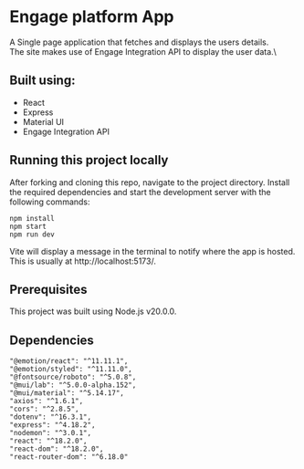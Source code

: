 # Engage platform App

A Single page application that fetches and displays the users details.\
The site makes use of Engage Integration API to display the user data.\

## Built using:

- React
- Express
- Material UI
- Engage Integration API

## Running this project locally

After forking and cloning this repo, navigate to the project directory. Install the required dependencies and start the development server with the following commands:

```
npm install
npm start
npm run dev
```

Vite will display a message in the terminal to notify where the app is hosted. This is usually at http://localhost:5173/.

## Prerequisites

This project was built using Node.js v20.0.0.

## Dependencies

```
"@emotion/react": "^11.11.1",
"@emotion/styled": "^11.11.0",
"@fontsource/roboto": "^5.0.8",
"@mui/lab": "^5.0.0-alpha.152",
"@mui/material": "^5.14.17",
"axios": "^1.6.1",
"cors": "^2.8.5",
"dotenv": "^16.3.1",
"express": "^4.18.2",
"nodemon": "^3.0.1",
"react": "^18.2.0",
"react-dom": "^18.2.0",
"react-router-dom": "^6.18.0"
```
